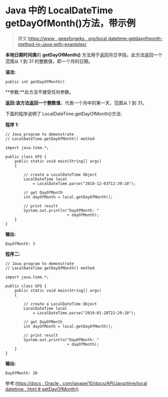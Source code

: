 # Java 中的 LocalDateTime getDayOfMonth()方法，带示例

> 原文:[https://www . geesforgeks . org/local datetime-getdayofmonth-method-in-Java-with-examples/](https://www.geeksforgeeks.org/localdatetime-getdayofmonth-method-in-java-with-examples/)

**本地日期时间类**的 **getDayOfMonth()** 方法用于返回月日字段。此方法返回一个范围从 1 到 31 的整数值，即一个月的日期。

**语法:**

```
public int getDayOfMonth()

```

**参数:**此方法不接受任何参数。

**返回:**该方法返回一个**整数值**，代表一个月中的某一天，范围从 1 到 31。

下面的程序说明了 LocalDateTime.getDayOfMonth()方法:

**程序 1:**

```
// Java program to demonstrate
// LocalDateTime.getDayOfMonth() method

import java.time.*;

public class GFG {
    public static void main(String[] args)
    {

        // create a LocalDateTime Object
        LocalDateTime local
            = LocalDateTime.parse("2018-12-03T12:39:10");

        // get DayOfMonth
        int dayOfMonth = local.getDayOfMonth();

        // print result
        System.out.println("DayOfMonth: "
                           + dayOfMonth);
    }
}
```

**输出:**

```
DayOfMonth: 3

```

**程序二:**

```
// Java program to demonstrate
// LocalDateTime.getDayOfMonth() method

import java.time.*;

public class GFG {
    public static void main(String[] args)
    {

        // create a LocalDateTime Object
        LocalDateTime local
            = LocalDateTime.parse("2019-01-28T22:29:10");

        // get DayOfMonth
        int dayOfMonth = local.getDayOfMonth();

        // print result
        System.out.println("DayOfMonth: "
                           + dayOfMonth);
    }
}
```

**输出:**

```
DayOfMonth: 28

```

参考:[https://docs . Oracle . com/javase/10/docs/API/Java/time/local datetime . html # getDayOfMonth()](https://docs.oracle.com/javase/10/docs/api/java/time/LocalDateTime.html#getDayOfMonth())
